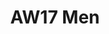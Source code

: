 ---
title: AW17 Men
images:
- "/uploads/aw17/helen-lawrence-aw17-mens-01.jpg"
- "/uploads/aw17/helen-lawrence-aw17-mens-02.jpg"
- "/uploads/aw17/helen-lawrence-aw17-mens-03.jpg"
- "/uploads/aw17/helen-lawrence-aw17-mens-04.jpg"
- "/uploads/aw17/helen-lawrence-aw17-mens-05.jpg"
- "/uploads/aw17/helen-lawrence-aw17-mens-06.jpg"
- "/uploads/aw17/helen-lawrence-aw17-mens-07.jpg"
- "/uploads/aw17/helen-lawrence-aw17-mens-08.jpg"
- "/uploads/aw17/helen-lawrence-aw17-mens-09.jpg"
layout: collection
---